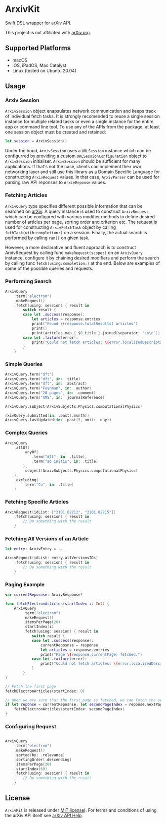 # ArxivKit

Swift DSL wrapper for arXiv API.

This project is not affiliated with [arXiv.org](https://arxiv.org). 

## Supported Platforms

- macOS
- iOS, iPadOS, Mac Catalyst
- Linux (tested on Ubuntu 20.04)

## Usage

### Arxiv Session

`ArxivSession` object enapsulates network communication and keeps track of individual fetch tasks. It is strongly recomended to reuse a single session instance for multiple related tasks or even a single instance for the entire app or command line tool. To use any of the APIs from the package, at least one session object must be created and retained:

```swift
let session = ArxivSession()
```

Under the hood, `ArxivSession` uses a `URLSession` instance which can be configurred by providing a custom `URLSessionConfiguration` object to `ArxivSession` initialiser.  `ArxivSession` should be sufficient for many applications. If that's not the case, clients can implement their own networking layer and still use this library as a Domain Specific Language for constructing `ArxivRequest` values. In that case, `ArxivParser` can be used for parsing raw API reponses to `ArxivReponse` values.

### Fetching Articles

`ArxivQuery` type specifies different possible information that can be searched on [arXiv](https://arxiv.org). A query instance is used to construct `ArxivRequest`, which can be configured with various modifier methods to define desired number of articles per page, sorting order and criterion etc. The request is used for constructing `ArxivFetchTask` object by calling `fethTask(with:completion:)` on a session. Finally, the actual search is performed by calling `run()` on given task.

However, a more declarative and fluent approach is to construct ArxivRequest by calling func `makeRequest(scope:)` on an `ArxivQuery` instance, configure it by chaining desired modifiers and perform the search by calling func `fetch(using:completion:)` at the end. Below are examples of some of the possible queries and requests.

### Performing Search

```swift
ArxivQuery
    .term("electron")
    .makeRequest()
    .fetch(using: session) { result in
        switch result {
        case let .success(response):
            let articles = response.entries
            print("Found \(response.totalResults) articles")
            print()
            print(articles.map { $0.title }.joined(separator: "\n\n"))
        case let .failure(error):
            print("Could not fetch articles: \(error.localizedDescription)")
        }
    }
```
### Simple Queries

```swift
ArxivQuery.term("dft")
ArxivQuery.term("dft", in: .title)
ArxivQuery.term("dft", in: .abstract)
ArxivQuery.term("Feynman", in: .author)
ArxivQuery.term("20 pages", in: .comment)
ArxivQuery.term("AMS", in: .journalReference)

ArxivQuery.subject(ArxivSubjects.Physics.computationalPhysics)

rxivQuery.submitted(in: .past(.month))
ArxivQuery.lastUpdated(in: .past(5, unit: .day))
```

### Complex Queries

``` swift
ArxivQuery
    .allOf(
        .anyOf(
            .term("dft", in: .title),
            .term("ab initio", in: .title)
        ),
        .subject(ArxivSubjects.Physics.computationalPhysics)
    )
    .excluding(
        .term("Cu", in: .title)
    )
```

### Fetching Specific Articles

```swift
ArxivRequest(idList: ["2101.02212", "2101.02215"])
    .fetch(using: session) { result in
        // Do something with the result
    }
```

### Fetching All Versions of an Article

```swift
let entry: ArxivEntry = ...

ArxivRequest(idList: entry.allVersionsIDs)
    .fetch(using: session) { result in
        // Do something with the result
    }
```

### Paging Example

```swift
var currentReposnse: ArxivResponse?

func fetchElectronArticles(startIndex i: Int) {
    ArxivQuery
        .term("electron")
        .makeRequest()
        .itemsPerPage(20)
        .startIndex(i)
        .fetch(using: session) { result in
            switch result {
            case let .success(response):
                currentReposnse = response
                let articles = response.entries
                print("Page \(response.currentPage) fetched.")
            case let .failure(error):
                print("Could not fetch articles: \(error.localizedDescription)")
            }
        }
}

// Fetch the first page
fetchElectronArticles(startIndex: 0)

// When we are sure that the first page is fetched, we can fetch the second page
if let reponse = currentReposnse, let secondPageIndex = reponse.nextPageStartIndex {
    fetchElectronArticles(startIndex: secondPageIndex)
}
```

### Configuring Request

```swift

ArxivQuery
    .term("electron")
    .makeRequest()
    .sorted(by: .relevance)
    .sortingOrder(.descending)
    .itemsPerPage(20)
    .startIndex(60)
    .fetch(using: session) { result in
        // Do something with the result
    }
```

## License

`ArxivKit` is released under [MIT license](LICENSE)). For terms and conditions of using the arXiv API itself see [arXiv API Help](https://arxiv.org/help/api).
